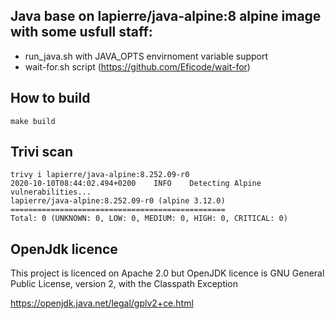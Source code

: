 ## Java base on lapierre/java-alpine:8 alpine image with some usfull staff:

- run_java.sh with JAVA_OPTS envirnoment variable support
- wait-for.sh script (https://github.com/Eficode/wait-for)

## How to build

```make build```

## Trivi scan

```
trivy i lapierre/java-alpine:8.252.09-r0
2020-10-10T08:44:02.494+0200	INFO	Detecting Alpine vulnerabilities...
lapierre/java-alpine:8.252.09-r0 (alpine 3.12.0)
================================================
Total: 0 (UNKNOWN: 0, LOW: 0, MEDIUM: 0, HIGH: 0, CRITICAL: 0)
```

## OpenJdk licence

This project is licenced on Apache 2.0 but OpenJDK licence is
GNU General Public License, version 2, with the Classpath Exception

https://openjdk.java.net/legal/gplv2+ce.html
